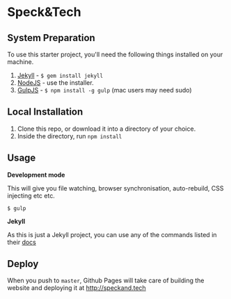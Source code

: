 Speck&amp;Tech
=============================


## System Preparation

To use this starter project, you'll need the following things installed on your machine.

1. [Jekyll](http://jekyllrb.com/) - `$ gem install jekyll`
2. [NodeJS](http://nodejs.org) - use the installer.
3. [GulpJS](https://github.com/gulpjs/gulp) - `$ npm install -g gulp` (mac users may need sudo)

## Local Installation

1. Clone this repo, or download it into a directory of your choice.
2. Inside the directory, run `npm install`

## Usage

**Development mode**

This will give you file watching, browser synchronisation, auto-rebuild, CSS injecting etc etc.

```shell
$ gulp
```

**Jekyll**

As this is just a Jekyll project, you can use any of the commands listed in their [docs](http://jekyllrb.com/docs/usage/)

## Deploy

When you push to `master`, Github Pages will take care of building the website and deploying it at http://speckand.tech
